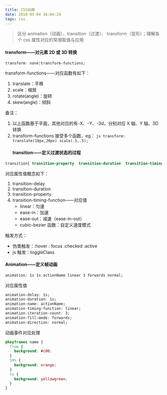 ```yaml
---
title: CSS动画
date: 2018-05-04 16:04:29
tags: css
---
```


> 区分 animation（动画）、transition（过渡）、 transform（变形）；理解各个 css 属性对应的常用取值与应用

#### transform——对元素 2D 或 3D 转换

```css
transform: none|transform-functions;
```

transform-functions——对应函数有如下：

1. translate：平移
2. scale：缩放
3. rotate(angle)：旋转
4. skew(angle)：倾斜

备注：

1. 以上函数基于平面，其他对应的有-X、-Y、-3d，分别对应 X 轴、Y 轴、3D 转换
2. transform-functions 接受多个函数，eg：
   `js transform: translate(10px,20px) scale(.5,.5);`
   #### transition——定义过渡状态的过程

```css
transition{ transition-property  transition-duration  transition-timing-function  transition-delay}
```

对应属性值概念如下：

1. transition-delay
2. transition-duration
3. transition-property
4. transition-timing-function——对应值
   * linear：匀速
   * ease-in：加速
   * ease-out：减速（ease-in-out）
   * cubic-bezier 函数：自定义速度模式

触发方式：

* 伪类触发：:hover : focus :checked :active
* js 触发：toggleClass

#### Animation——定义帧动画

```css
animation: 1s 1s actionName linear 3 forwards normal;
```

对应属性值

```css
animation-delay: 1s;
animation-duration: 1s;
animation-name: actionName;
animation-timing-function: linear;
animation-iteration-count: 3;
animation-fill-mode: forwards;
animation-direction: normal;
```

动画事件对应处理

```css
@keyframes name {
  from {
    background: #c00;
  }
  50% {
    background: orange;
  }
  to {
    background: yellowgreen;
  }
}
```

